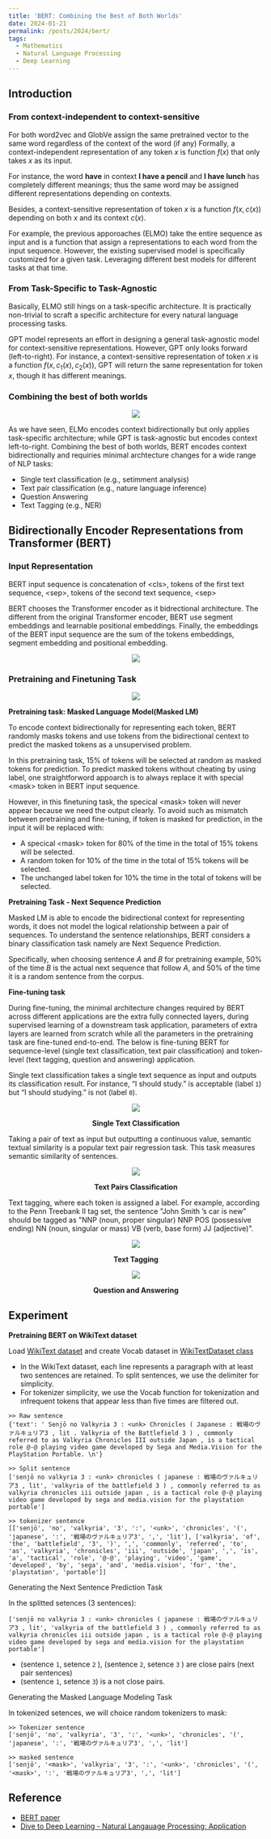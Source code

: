 ```yaml
---
title: 'BERT: Combining the Best of Both Worlds'
date: 2024-01-21
permalink: /posts/2024/bert/
tags:
  - Mathematics
  - Natural Language Processing 
  - Deep Learning
---
```


<head>
    <style type="text/css">
        figure{text-align: center;}
        math{text-align: center;}
    </style>
</head>

## Introduction

### From context-independent to context-sensitive
For both word2vec and GlobVe assign the same pretrained vector to the same word regardless of the context of the word (if any)
Formally, a context-independent representation of any token $x$ is function $f(x)$ that only takes $x$ as its input.

For instance, the word **have** in context **I have a pencil** and **I have lunch** has completely different meanings; thus the same word may be assigned different representations depending on contexts.

Besides, a context-sensitive representation of token $x$ is a function $f(x, c(x))$ depending on both $x$ and its context $c(x)$.

For example, the previous apporoaches (ELMO) take the entire sequence as input and is a function that assign a representations to each word from the input sequence. However, the existing supervised model is specifically customized for a given task. Leveraging different best models for different tasks at that time.

### From Task-Specific to Task-Agnostic

Basically, ELMO still hings on a task-specific architecture. It is practically non-trivial to scraft a specific architecture for every natural language processing tasks.

GPT model represents an effort in designing a general task-agnostic model for context-sensitive representations. However, GPT only looks forward (left-to-right). For instance, a context-sensitive representation of token $x$ is a function $f(x, c_1(x), c_2(x))$, GPT will return the same representation for token $x$, though it has different meanings.

### Combining the best of both worlds

<p align="center">
  <img src="/images/posts/20240121_BERT/comparison_ELMO_GPT_BERT.png">
</p>

As we have seen, ELMo encodes context bidirectionally but only applies task-specific architecture; while GPT is task-agnostic but encodes context left-to-right.
Combining the best of both worlds, BERT encodes context bidirectionally and requiries minimal archtecture changes for a wide range of NLP tasks:

+ Single text classification (e.g., setimment analysis)
+ Text pair classification (e.g., nature language inference)
+ Question Answering
+ Text Tagging (e.g., NER)

## Bidirectionally Encoder Representations from Transformer (BERT)

### Input Representation

BERT input sequence is concatenation of $<$cls$>$, tokens of the first text sequence, $<$sep$>$, tokens of the second text sequence, $<$sep$>$ 

BERT chooses the Transformer encoder as it bidrectional architecture. The different from the original Transformer encoder, BERT use segment embeddings and learnable positional embeddings. Finally, the embeddings of the BERT input sequence are the sum of the tokens embeddings, segment embedding and positional embedding.

<p align="center">
  <img src="/images/posts/20240121_BERT/input_sequence.png">
</p>

### Pretraining and Finetuning Task

<p align="center">
  <img src="/images/posts/20240121_BERT/pretrain_bert.png">
</p>

**Pretraining task: Masked Language Model(Masked LM)**

To encode context bidirectionally for representing each token, BERT randomly masks tokens and use tokens from the bidirectional centext to predict the masked tokens as a unsupervised problem.

In this pretraining task, 15% of tokens will be selected at random as masked tokens for prediction. To predict masked tokens without cheating by using label, one straightforword appoarch is to always replace it with special $<$mask$>$ token in BERT input sequence.

However, in this finetuning task, the specical $<$mask$>$ token will never appear because we need the output clearly. To avoid such as mismatch between pretraining and fine-tuning, if token is masked for prediction, in the input it will be replaced with:

+ A specical $<$mask$>$ token for 80% of the time in the total of 15% tokens will be selected.
+ A random token for 10% of the time in the total of 15% tokens will be selected.
+ The unchanged label token for 10% the time in the total of tokens will be selected.

**Pretraining Task - Next Sequence Prediction**

Masked LM is able to encode the bidirectional context for representing words, it does not model the logical relationship between a pair of sequences.
To understand the sentence relationships, BERT considers a binary classification task namely are Next Sequence Prediction.

Specifically, when choosing sentence $A$ and $B$ for pretraining example, 50% of the time $B$ is the actual next sequence that follow $A$, and 
50% of the time it is a random sentence from the corpus.

**Fine-tuning task**

During fine-tuning, the minimal architecture changes required by BERT across different applications are the extra fully connected layers, during supervised learning of a downstream task application, parameters of extra layers are learned from scratch while all the parameters in the pretraining task are fine-tuned end-to-end. The below is fine-tuning BERT for sequence-level (single text classification, text pair classification) and token-level (text tagging, question and answering) application.

Single text classification takes a single text sequence as input and outputs its classification result. For instance, “I should study.” is acceptable (label `1`) but “I should studying.” is not (label `0`).

<p align="center">
  <img src="/images/posts/20240121_BERT/single_text_classification.png">
  <p align="center"><b>Single Text Classification</b></p>
</p>

Taking a pair of text as input but outputting a continuous value, semantic textual similarity is a popular text pair regression task. This task measures semantic similarity of sentences.

<p align="center">
  <img src="/images/posts/20240121_BERT/text_pairs_classification.png">
  <p align="center"><b>Text Pairs Classification</b></p>
</p>

Text tagging, where each token is assigned a label. For example, according to the Penn Treebank II tag set, the sentence "John Smith ’s car is new" should be tagged as "NNP (noun, proper singular) NNP POS (possessive ending) NN (noun, singular or mass) VB (verb, base form) JJ (adjective)".

<p align="center">
  <img src="/images/posts/20240121_BERT/text_tagging.png">
  <p align="center"><b>Text Tagging</b></p>
</p>

<p align="center">
  <img src="/images/posts/20240121_BERT/question_answering.png">
  <p align="center"><b>Question and Answering</b></p>
</p>

##  Experiment

**Pretraining BERT on WikiText dataset**

Load [WikiText dataset](https://huggingface.co/datasets/wikitext) and create Vocab dataset in [WikiTextDataset class]()

+ In the WikiText dataset, each line represents a paragraph with at least two sentences are retained. To split sentences, we use the delimiter for simplicity.
+ For tokenizer simplicity, we use the Vocab function for tokenization and infrequent tokens that appear less than five times are filtered out.

```text
>> Raw sentence
{'text': ' Senjō no Valkyria 3 : <unk> Chronicles ( Japanese : 戦場のヴァルキュリア3 , lit . Valkyria of the Battlefield 3 ) , commonly referred to as Valkyria Chronicles III outside Japan , is a tactical role @-@ playing video game developed by Sega and Media.Vision for the PlayStation Portable. \n'}

>> Split sentence
['senjō no valkyria 3 : <unk> chronicles ( japanese : 戦場のヴァルキュリア3 , lit', 'valkyria of the battlefield 3 ) , commonly referred to as valkyria chronicles iii outside japan , is a tactical role @-@ playing video game developed by sega and media.vision for the playstation portable']

>> tokenizer sentence
[['senjō', 'no', 'valkyria', '3', ':', '<unk>', 'chronicles', '(', 'japanese', ':', '戦場のヴァルキュリア3', ',', 'lit'], ['valkyria', 'of', 'the', 'battlefield', '3', ')', ',', 'commonly', 'referred', 'to', 'as', 'valkyria', 'chronicles', 'iii', 'outside', 'japan', ',', 'is', 'a', 'tactical', 'role', '@-@', 'playing', 'video', 'game', 'developed', 'by', 'sega', 'and', 'media.vision', 'for', 'the', 'playstation', 'portable']]
```

Generating the Next Sentence Prediction Task

In the splitted setences (3 sentences):
```text
['senjō no valkyria 3 : <unk> chronicles ( japanese : 戦場のヴァルキュリア3 , lit', 'valkyria of the battlefield 3 ) , commonly referred to as valkyria chronicles iii outside japan , is a tactical role @-@ playing video game developed by sega and media.vision for the playstation portable']
```
+ (sentence `1`,  setence `2` ), (sentence `2`,  setence `3` ) are close pairs (next pair sentences)
+ (sentence `1`,  setence `3`) is a not close pairs.


Generating the Masked Language Modeling Task

In tokenized setences, we will choice random tokenizers to mask:

```text
>> Tokenizer sentence
['senjō', 'no', 'valkyria', '3', ':', '<unk>', 'chronicles', '(', 'japanese', ':', '戦場のヴァルキュリア3', ',', 'lit']

>> masked sentence
['senjō', '<mask>', 'valkyria', '3', ':', '<unk>', 'chronicles', '(', '<mask>', ':', '戦場のヴァルキュリア3', ',', 'lit']
```





## Reference
+ [BERT paper](https://arxiv.org/abs/1810.04805)
+ [Dive to Deep Learning - Natural Langauage Processing: Application](https://d2l.ai)

